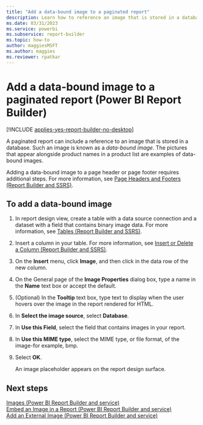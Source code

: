 ```yaml
---
title: "Add a data-bound image to a paginated report"
description: Learn how to reference an image that is stored in a database to display the image in your paginated reports in Power BI Report Builder.
ms.date: 03/31/2023
ms.service: powerbi
ms.subservice: report-builder
ms.topic: how-to
author: maggiesMSFT
ms.author: maggies
ms.reviewer: rpatkar
---
```

# Add a data-bound image to a paginated report (Power BI Report Builder)

[!INCLUDE [applies-yes-report-builder-no-desktop](../../includes/applies-yes-report-builder-no-desktop.md)]

A paginated report can include a reference to an image that is stored in a database. Such an image is known as a *data-bound image*. The pictures that appear alongside product names in a product list are examples of data-bound images.  
  
Adding a data-bound image to a page header or page footer requires additional steps. For more information, see [Page Headers and Footers &#40;Report Builder and SSRS&#41;](./page-headers-footers-report-builder-service.md).
    
## To add a data-bound image  
  
1.  In report design view, create a table with a data source connection and a dataset with a field that contains binary image data. For more information, see [Tables &#40;Report Builder and SSRS&#41;](/sql/reporting-services/report-design/tables-report-builder-and-ssrs).  
  
2.  Insert a column in your table. For more information, see [Insert or Delete a Column &#40;Report Builder and SSRS&#41;](/sql/reporting-services/report-design/insert-or-delete-a-column-report-builder-and-ssrs).
  
3.  On the **Insert** menu, click **Image**, and then click in the data row of the new column.  
  
4.  On the General page of the **Image Properties** dialog box, type a name in the **Name** text box or accept the default.  
  
5.  (Optional) In the **Tooltip** text box, type text to display when the user hovers over the image in the report rendered for HTML.  
  
6.  In **Select the image source**, select **Database**.  
  
7.  In **Use this Field**, select the field that contains images in your report.  
  
8.  In **Use this MIME type**, select the MIME type, or file format, of the image-for example, bmp.  
  
9.  Select **OK**.
  
     An image placeholder appears on the report design surface.  
  
## Next steps  
 [Images &#40;Power BI Report Builder and service&#41;](./images-report-builder-and-service.md)   
 [Embed an Image in a Report &#40;Power BI Report Builder and service&#41;](./embed-an-image-in-a-report-report-builder-and-service.md)   
 [Add an External Image &#40;Power BI Report Builder and service&#41;](./add-an-external-image-report-builder-and-service.md)   
 
